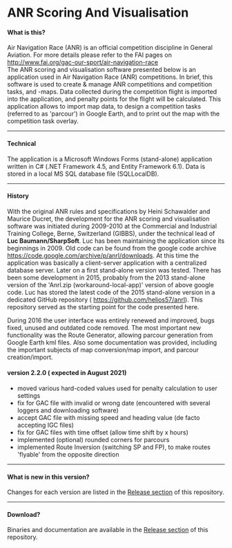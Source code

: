 # ANR Scoring And Visualisation
#### What is this?
Air Navigation Race (ANR) is an official competition discipline in General Aviation. 
For more details please refer to the FAI pages on http://www.fai.org/gac-our-sport/air-navigation-race  
The ANR scoring and visualisation software presented below is an application used in Air Navigation Race (ANR) competitions.
In brief, this software is used to create & manage ANR competitions and competition tasks, and -maps. 
Data collected during the competition flight is imported into the application, and penalty points for the flight will be calculated. 
This application allows to import map data, to design a competition tasks (referred to as 'parcour') in Google Earth, 
and to print out the map with the competition task overlay.

---
#### Technical
The application is a Microsoft Windows Forms (stand-alone) application written in C# (.NET Framework 4.5, and Entity Framework 6.1). 
Data is stored in a local MS SQL database file (SQLLocalDB).

---
#### History
With the original ANR rules and specifications by Heini Schawalder and Maurice Ducret, the development for the ANR scoring and visualisation 
software was initiated during 2009-2010 at the Commercial and Industrial Training College, Berne, Switzerland (GIBBS), 
under the technical lead of **Luc Baumann/SharpSoft**. Luc has been maintaining the application since its beginnings in 2009.
Old code can be found from the google code archive https://code.google.com/archive/p/anrl/downloads. 
At this time the application was basically a client-server application with a centralized database server. Later on a first stand-alone version was tested. There has been some development in 2015, probably from the 2013 stand-alone version of the 'Anrl.zip (workaround-local-app)' version of above google code. Luc has stored the latest code of the 2015 stand-alone version in a dedicated GitHub repository ( https://github.com/helios57/anrl). This repository served as the starting point for the code presented here.

During 2016 the user interface was entirely renewed and improved, bugs fixed, unused and outdated code removed. The most important new functionality was the Route Generator, allowing parcour generation from Google Earth kml files. Also some documentation was provided, including the important subjects of map conversion/map import, and parcour creation/import.

#### version 2.2.0 ( expected in August 2021)


* moved various hard-coded values used for penalty calculation to user settings
* fix for GAC file with invalid or wrong date (encountered with several loggers and downloading software)
* accept GAC file with missing speed and heading value (de facto accepting IGC files)
* fix for GAC files with time offset (allow time shift by x hours)
* implemented (optional) rounded corners for parcours
* implemented Route Inversion (switching SP and FP), to make routes 'flyable' from the opposite direction


--- 
#### What is new in this version?

Changes for each version are listed in the [Release section](../../releases) of this repository.

---
#### Download?
Binaries and documentation are available in the [Release section](../../releases) of this repository.
